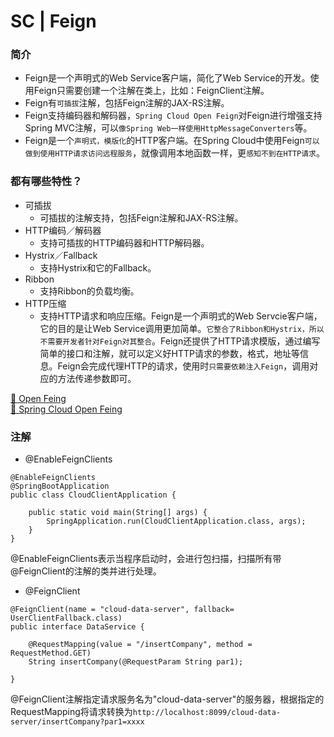 # SC | Feign #
### 简介 ####
- Feign是一个声明式的Web Service客户端，简化了Web Service的开发。使用Feign只需要创建一个注解在类上，比如：FeignClient注解。
- Feign有```可插拔```注解，包括Feign注解的JAX-RS注解。
- Feign支持编码器和解码器，```Spring Cloud Open Feign```对Feign进行增强支持Spring MVC注解，可以```像Spring Web一样使用HttpMessageConverters```等。
- Feign是一个```声明式，模版化```的HTTP客户端。在Spring Cloud中使用Feign```可以做到使用HTTP请求访问远程服务```，就像调用本地函数一样，更```感知不到在HTTP请求```。

### 都有哪些特性？ ###
- 可插拔
  + 可插拔的注解支持，包括Feign注解和JAX-RS注解。
- HTTP编码／解码器
  + 支持可插拔的HTTP编码器和HTTP解码器。
- Hystrix／Fallback
  + 支持Hystrix和它的Fallback。
- Ribbon
  + 支持Ribbon的负载均衡。
- HTTP压缩
  + 支持HTTP请求和响应压缩。Feign是一个声明式的Web Servcie客户端，它的目的是让Web Service调用更加简单。```它整合了Ribbon和Hystrix，所以不需要开发者针对Feign对其整合```。Feign还提供了HTTP请求模版，通过编写简单的接口和注解，就可以定义好HTTP请求的参数，格式，地址等信息。Feign会完成代理HTTP的请求，使用时```只需要依赖注入Feign```，调用对应的方法传递参数即可。<br/>

[👋 Open Feing](https://github.com/OpenFeign/feign) <br/>
[👋 Spring Cloud Open Feing](https://github.com/spring-cloud/spring-cloud-openfeign)

### 注解 ###
- @EnableFeignClients
```
@EnableFeignClients
@SpringBootApplication
public class CloudClientApplication {

	public static void main(String[] args) {
		SpringApplication.run(CloudClientApplication.class, args);
	}
}

```
@EnableFeignClients表示当程序启动时，会进行包扫描，扫描所有带@FeignClient的注解的类并进行处理。

- @FeignClient
```
@FeignClient(name = "cloud-data-server", fallback= UserClientFallback.class)
public interface DataService {

    @RequestMapping(value = "/insertCompany", method = RequestMethod.GET)
    String insertCompany(@RequestParam String par1);

}

```
@FeignClient注解指定请求服务名为"cloud-data-server"的服务器，根据指定的RequestMapping将请求转换为```http://localhost:8099/cloud-data-server/insertCompany?par1=xxxx```
